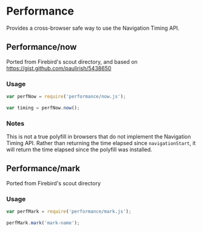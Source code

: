 # Performance

Provides a cross-browser safe way to use the Navigation Timing API.

## Performance/now

Ported from Firebird's scout directory, and based on https://gist.github.com/paulirish/5438650

### Usage
```javascript
var perfNow = require('performance/now.js');
 
var timing = perfNow.now();
```

### Notes
This is not a true polyfill in browsers that do not implement the Navigation Timing API.  Rather than returning the time elapsed since `navigationStart`, it will return the time elapsed since the polyfill was installed.

## Performance/mark

Ported from Firebird's scout directory

### Usage
```javascript
var perfMark = require('performance/mark.js');
 
perfMark.mark('mark-name');
```